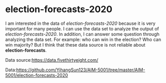 # election-forecasts-2020
I am interested in the data of *election-forecasts-2020* because it is very important for many people. I can use the data set to analyze the output of *election-forecasts-2020*. In addition, I can answer some question through analyzing the data set. For example: who can win in the election? Who can win majority? But I think that these data source is not reliable about **election-forecasts**.

Data source:https://data.fivethirtyeight.com/

Data:https://github.com/YihangSun123/AIM-5001/tree/master/AIM-5001/election-forecasts-2020